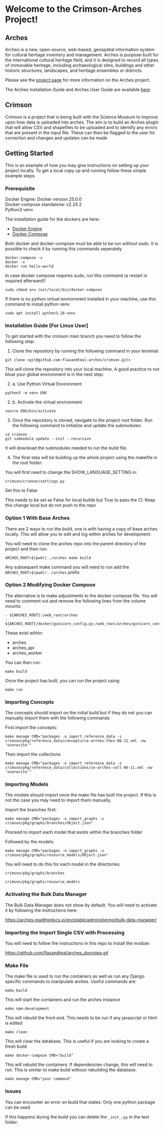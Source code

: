 # Welcome to the Crimson-Arches Project!

## Arches
Arches is a new, open-source, web-based, geospatial information system for cultural heritage inventory and management. Arches is purpose-built for the international cultural heritage field, and it is designed to record all types of immovable heritage, including archaeological sites, buildings and other historic structures, landscapes, and heritage ensembles or districts.

Please see the [project page](http://archesproject.org/) for more information on the Arches project.

The Arches Installation Guide and Arches User Guide are available [here](http://archesproject.org/documentation/).

## Crimson
Crimson is a project that is being built with the Science Museum to improve upon how data is uploaded into arches. The aim is to build an Arches plugin that will allow CSV and shapefiles to be uploaded and to identify any errors that are present in the input file. These can then be flagged to the user for correction and changes and updates can be made

<!-- GETTING STARTED -->
## Getting Started

This is an example of how you may give instructions on setting up your project locally.
To get a local copy up and running follow these simple example steps.

### Prerequisite

Docker Engine: Docker version  25.0.0 <br />
Docker-compose standalone: v2.24.2 <br />
Python3 venv  

The installation guide for the dockers are here:
* [Docker Engine](https://docs.docker.com/compose/install/linux/)
* [Docker Compose](https://docs.docker.com/compose/install/standalone/)

Both docker and docker-compose must be able to be run without sudo. It is possible to check it by running this commands seperately
```
docker-compose -v
docker -v
docker run hello-world
```

In case docker compose requires sudo, run this command (a restart is required afterward!)
```
sudo chmod a+x /usr/local/bin/docker-compose
```

If there is no python virtual environment installed in your machine, use this command to install python venv
```
sudo apt install python3.10-venv
```

### Installation Guide [For Linux User]

To get started with the crimson main branch you need to follow the following step:
1. Clone the repository by running the following command in your terminal:
```
git clone <git@github.com:flaxandteal-arches/crimson.git>
```
This will clone the repository into your local machine. A good practice to not bloat your global environment is in the next step:

2. a. Use Python Virtual Environment

```
python3 -m venv ENV
```

2. b. Activate the virtual environment

```
source ENV/bin/activate
```

3. Once the repository is cloned, navigate to the project root folder. Run the following command to initialize and update the submodules:

```
cd crimson
git submodule update --init --recursive
```

It will download the submodules needed to run the build file.

4. The final step will be building up the whole project using the makefile in the root folder:


You will first need to change the SHOW_LANGUAGE_SETTING in:
```
crimson/crimson/settings.py
```
Set this to False

This needs to be set as False for local builds but True to pass the CI.
Keep this change local but do not push to the repo

### Option 1 With Base Arches

There are 2 ways to run the build, one is with having a copy of base arches locally. This will allow you to edit and log within arches for development.

You will need to clone the arches repo into the parent directory of the project and then run:

```
ARCHES_ROOT=$(pwd)/../arches make build
```

Any subsequent make command you will need to run add the `ARCHES_ROOT=$(pwd)/../arches` prefix

### Option 2 Modifying Docker Compose

The alternative is to make adjustments to the docker-compose file. You will need to comment out and remove the following lines from the volume mounts:

```
- ${ARCHES_ROOT}:/web_root/arches
- ${ARCHES_ROOT}/docker/gunicorn_config.py:/web_root/arches/gunicorn_config.py
```
 These exist within:
- arches
- arches_api
- arches_worker

You can then run:

```
make build
```

Once the project has built, you can run the project using:

```
make run
```

### Importing Concepts

The concepts should import on the initial build but if they do not you can manually import them with the following commands

First import the concepts:

```
make manage CMD="packages -o import_reference_data -s crimson/pkg/reference_data/concepts/ce-arches-thes-06-11.xml -ow 'overwrite'"
```

Then import the collections

```
make manage CMD="packages -o import_reference_data -s crimson/pkg/reference_data/collections/ce-arches-coll-06-11.xml -ow 'overwrite'"
```

### Importing Models

The models should import once the make file has built the project. If this is not the case you may need to import them manually.

Import the branches first:

```
make manage CMD="packages -o import_graphs -s crimson/pkg/graphs/branches/Object.json"
```
Proceed to import each model that exists within the branches folder

Followed by the models:
```
make manage CMD="packages -o import_graphs -s crimson/pkg/graphs/resource_models/Object.json"
```

You will need to do this for each model in the directories:
```
crimson/pkg/graphs/branches
```
```
crimson/pkg/graphs/resource_models
```

### Activating the Bulk Data Manager
The Bulk Data Manager does not show by default. You will need to activate it by following the instructions here:

https://arches.readthedocs.io/en/stable/administering/bulk-data-manager/

### Importing the Import Single CSV with Processing
You will need to follow the instructions in this repo to install the module:

https://github.com/flaxandteal/arches_doorstep.git


### Make File
The make file is used to run the containers as well as run any Django specific commands to manipulate arches.
Useful commands are:

```
make build
```
This will start the containers and run the arches instance

```
make npm-development
```
This will rebuild the front end. This needs to be run if any javascript or html is edited

```
make clean
```
This will clear the database. This is useful if you are looking to create a fresh build

```
make docker-compose CMD="build"
```
This will rebuild the containers. If dependencies change, this will need to run. This is similar to make build without rebuilding the database.

```
make manage CMD="your command"
```


### Issues
You can encounter an error on build that states:
    Only one python package can be used

If this happens during the build you can delete the `_init_.py` in the test folder.

